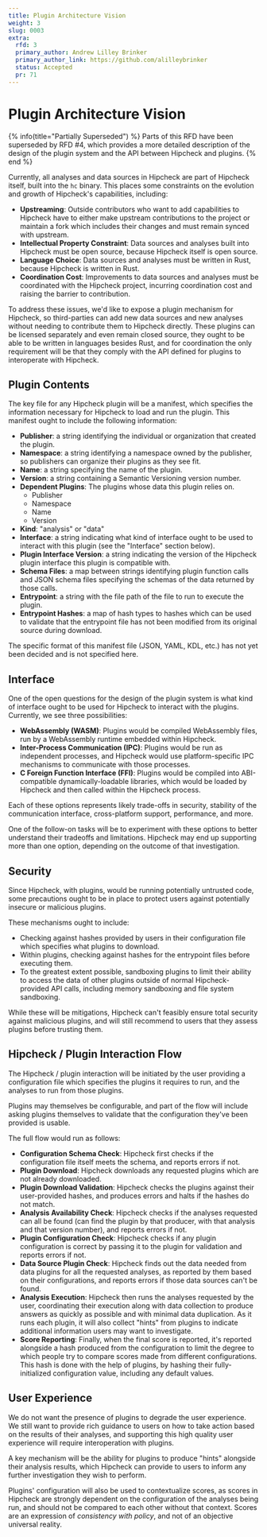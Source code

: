 ```yaml
---
title: Plugin Architecture Vision
weight: 3
slug: 0003
extra:
  rfd: 3
  primary_author: Andrew Lilley Brinker
  primary_author_link: https://github.com/alilleybrinker
  status: Accepted
  pr: 71
---
```


# Plugin Architecture Vision

{% info(title="Partially Superseded") %}
Parts of this RFD have been superseded by RFD #4, which provides a more
detailed description of the design of the plugin system and the API
between Hipcheck and plugins.
{% end %}

Currently, all analyses and data sources in Hipcheck are part of Hipcheck
itself, built into the `hc` binary. This places some constraints on the
evolution and growth of Hipcheck's capabilities, including:

- __Upstreaming__: Outside contributors who want to add capabilities to
  Hipcheck have to either make upstream contributions to the project or
  maintain a fork which includes their changes and must remain synced with
  upstream.
- __Intellectual Property Constraint__: Data sources and analyses built
  into Hipcheck must be open source, because Hipcheck itself is open
  source.
- __Language Choice__: Data sources and analyses must be written in Rust,
  because Hipcheck is written in Rust.
- __Coordination Cost__: Improvements to data sources and analyses must
  be coordinated with the Hipcheck project, incurring coordination cost
  and raising the barrier to contribution.

To address these issues, we'd like to expose a plugin mechanism for
Hipcheck, so third-parties can add new data sources and new analyses
without needing to contribute them to Hipcheck directly. These plugins
can be licensed separately and even remain closed source, they ought to
be able to be written in languages besides Rust, and for coordination
the only requirement will be that they comply with the API defined for
plugins to interoperate with Hipcheck.

## Plugin Contents

The key file for any Hipcheck plugin will be a manifest, which specifies
the information necessary for Hipcheck to load and run the plugin. This
manifest ought to include the following information:

- __Publisher__: a string identifying the individual or organization that
  created the plugin.
- __Namespace__: a string identifying a namespace owned by the publisher,
  so publishers can organize their plugins as they see fit.
- __Name__: a string specifying the name of the plugin.
- __Version__: a string containing a Semantic Versioning version number.
- __Dependent Plugins__: The plugins whose data this plugin relies on.
  - Publisher
  - Namespace
  - Name
  - Version
- __Kind__: "analysis" or "data"
- __Interface__: a string indicating what kind of interface ought to be
  used to interact with this plugin (see the "Interface" section below).
- __Plugin Interface Version__: a string indicating the version of the
  Hipcheck plugin interface this plugin is compatible with.
- __Schema Files__: a map between strings identifying plugin function
  calls and JSON schema files specifying the schemas of the data
  returned by those calls.
- __Entrypoint__: a string with the file path of the file to run to
  execute the plugin.
- __Entrypoint Hashes__: a map of hash types to hashes which can be used
  to validate that the entrypoint file has not been modified from its
  original source during download.

The specific format of this manifest file (JSON, YAML, KDL, etc.) has
not yet been decided and is not specified here.

## Interface

One of the open questions for the design of the plugin system is what
kind of interface ought to be used for Hipcheck to interact with the
plugins. Currently, we see three possibilities:

- __WebAssembly (WASM)__: Plugins would be compiled WebAssembly files,
  run by a WebAssembly runtime embedded within Hipcheck.
- __Inter-Process Communication (IPC)__: Plugins would be run as
  independent processes, and Hipcheck would use platform-specific IPC
  mechanisms to communicate with those processes.
- __C Foreign Function Interface (FFI)__: Plugins would be compiled into
  ABI-compatible dynamically-loadable libraries, which would be loaded by
  Hipcheck and then called within the Hipcheck process.

Each of these options represents likely trade-offs in security, stability
of the communication interface, cross-platform support, performance, and
more.

One of the follow-on tasks will be to experiment with these options to
better understand their tradeoffs and limitations. Hipcheck may end up
supporting more than one option, depending on the outcome of that
investigation.

## Security

Since Hipcheck, with plugins, would be running potentially untrusted code,
some precautions ought to be in place to protect users against potentially
insecure or malicious plugins.

These mechanisms ought to include:

- Checking against hashes provided by users in their configuration file
  which specifies what plugins to download.
- Within plugins, checking against hashes for the entrypoint files before
  executing them.
- To the greatest extent possible, sandboxing plugins to limit their
  ability to access the data of other plugins outside of normal Hipcheck-
  provided API calls, including memory sandboxing and file system
  sandboxing.

While these will be mitigations, Hipcheck can't feasibly ensure total
security against malicious plugins, and will still recommend to users that
they assess plugins before trusting them.

## Hipcheck / Plugin Interaction Flow

The Hipcheck / plugin interaction will be initiated by the user providing
a configuration file which specifies the plugins it requires to run, and
the analyses to run from those plugins.

Plugins may themselves be configurable, and part of the flow will include
asking plugins themselves to validate that the configuration they've been
provided is usable.

The full flow would run as follows:

- __Configuration Schema Check__: Hipcheck first checks if the configuration
  file itself meets the schema, and reports errors if not.
- __Plugin Download__: Hipcheck downloads any requested plugins which are not
  already downloaded.
- __Plugin Download Validation__: Hipcheck checks the plugins against their
  user-provided hashes, and produces errors and halts if the hashes do not
  match.
- __Analysis Availability Check__: Hipcheck checks if the analyses requested
  can all be found (can find the plugin by that producer, with that analysis
  and that version number), and reports errors if not.
- __Plugin Configuration Check__: Hipcheck checks if any plugin configuration
  is correct by passing it to the plugin for validation and reports errors if
  not.
- __Data Source Plugin Check__: Hipcheck finds out the data needed from data
  plugins for all the requested analyses, as reported by them based on their
  configurations, and reports errors if those data sources can't be found.
- __Analysis Execution__: Hipcheck then runs the analyses requested by the
  user, coordinating their execution along with data collection to produce
  answers as quickly as possible and with minimal data duplication. As it runs
  each plugin, it will also collect "hints" from plugins to indicate additional
  information users may want to investigate.
- __Score Reporting__: Finally, when the final score is reported, it's reported
  alongside a hash produced from the configuration to limit the degree to which
  people try to compare scores made from different configurations. This hash is
  done with the help of plugins, by hashing their fully-initialized
  configuration value, including any default values.

## User Experience

We do not want the presence of plugins to degrade the user experience. We still
want to provide rich guidance to users on how to take action based on the
results of their analyses, and supporting this high quality user experience
will require interoperation with plugins.

A key mechanism will be the ability for plugins to produce "hints" alongside
their analysis results, which Hipcheck can provide to users to inform any
further investigation they wish to perform.

Plugins' configuration will also be used to contextualize scores, as scores in
Hipcheck are strongly dependent on the configuration of the analyses being run,
and should not be compared to each other without that context. Scores are an
expression of _consistency with policy_, and not of an objective universal
reality.
